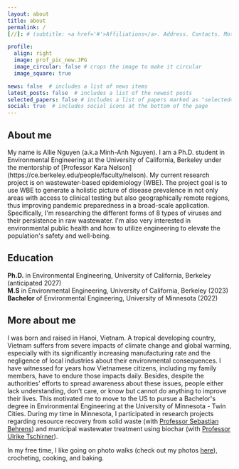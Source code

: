 ```yaml
---
layout: about
title: about
permalink: /
[//]: # (subtitle: <a href='#'>Affiliations</a>. Address. Contacts. Moto. Etc.)

profile:
  align: right
  image: prof_pic_new.JPG
  image_circular: false # crops the image to make it circular
  image_square: true

news: false  # includes a list of news items
latest_posts: false  # includes a list of the newest posts
selected_papers: false # includes a list of papers marked as "selected={true}"
social: true  # includes social icons at the bottom of the page
---
```

<h2>About me</h2>
My name is Allie Nguyen (a.k.a Minh-Anh Nguyen). I am a Ph.D. student in Environmental Engineering at the University of California, Berkeley under the mentorship of [Professor Kara Nelson](https://ce.berkeley.edu/people/faculty/nelson). My current research project is on wastewater-based epidemiology (WBE). The project goal is to use WBE to generate a holistic picture of disease prevalence in not only areas with access to clinical testing but also geographically remote regions, thus improving pandemic preparedness in a broad-scale application. Specifically, I'm researching the different forms of 8 types of viruses and their persistence in raw wastewater. I'm also very interested in environmental public health and how to utilize engineering to elevate the population's safety and well-being.

<h2>Education</h2>

**Ph.D.** in Environmental Engineering, University of California, Berkeley (anticipated 2027)<br>
**M.S** in Environmental Engineering, University of California, Berkeley (2023)<br>
**Bachelor** of Environmental Engineering, University of Minnesota (2022)<br>

<h2>More about me</h2>

I was born and raised in Hanoi, Vietnam. A tropical developing country, Vietnam suffers from severe impacts of climate change and global warming, especially with its significantly increasing manufacturing rate and the negligence of local industries about their environmental consequences. I have witnessed for years how Vietnamese citizens, including my family members, have to endure those impacts daily. Besides, despite the authorities’ efforts to spread awareness about these issues, people either lack understanding, don’t care, or know but cannot do anything to improve their lives. This motivated me to move to the US to pursue a Bachelor's degree in Environmental Engineering at the University of Minnesota - Twin Cities. During my time in Minnesota, I participated in research projects regarding resource recovery from solid waste (with [Professor Sebastian Behrens](https://cse.umn.edu/cege/faculty/sebastian-behrens)) and municipal wastewater treatment using biochar (with [Professor Ulrike Tschirner](https://bbe.umn.edu/people/ulrike-tschirner)).

In my free time, I like going on photo walks (check out my photos [here](https://alliemnguyen.wordpress.com/)), crocheting, cooking, and baking.
